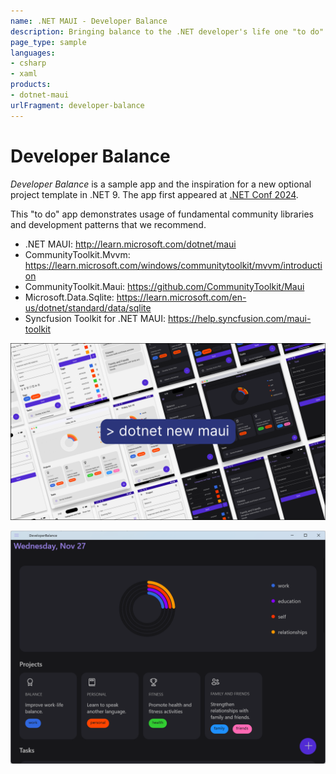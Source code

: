 ```yaml
---
name: .NET MAUI - Developer Balance
description: Bringing balance to the .NET developer's life one "to do" at a time.
page_type: sample
languages:
- csharp
- xaml
products:
- dotnet-maui
urlFragment: developer-balance
---
```


# Developer Balance

*Developer Balance* is a sample app and the inspiration for a new optional project template in .NET 9. The app first appeared at [.NET Conf 2024](https://youtu.be/ikSNL-lxolc?si=6STz-dR9WFMvCigu&t=2089).

This "to do" app demonstrates usage of fundamental community libraries and development patterns that we recommend.

* .NET MAUI: http://learn.microsoft.com/dotnet/maui
* CommunityToolkit.Mvvm: https://learn.microsoft.com/windows/communitytoolkit/mvvm/introduction
* CommunityToolkit.Maui: https://github.com/CommunityToolkit/Maui
* Microsoft.Data.Sqlite: https://learn.microsoft.com/en-us/dotnet/standard/data/sqlite
* Syncfusion Toolkit for .NET MAUI: https://help.syncfusion.com/maui-toolkit

![Developer Balance app screenshot](Screenshots/dotnetnewmaui.png "Developer Balance app screenshot")

![Developer Balance Windows app screenshot](Screenshots/DeveloperBalance.png "Developer Balance Windows app screenshot")

